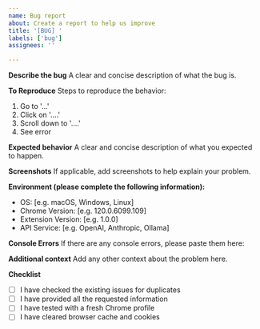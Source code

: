 ```yaml
---
name: Bug report
about: Create a report to help us improve
title: '[BUG] '
labels: ['bug']
assignees: ''

---
```


**Describe the bug**
A clear and concise description of what the bug is.

**To Reproduce**
Steps to reproduce the behavior:
1. Go to '...'
2. Click on '....'
3. Scroll down to '....'
4. See error

**Expected behavior**
A clear and concise description of what you expected to happen.

**Screenshots**
If applicable, add screenshots to help explain your problem.

**Environment (please complete the following information):**
 - OS: [e.g. macOS, Windows, Linux]
 - Chrome Version: [e.g. 120.0.6099.109]
 - Extension Version: [e.g. 1.0.0]
 - API Service: [e.g. OpenAI, Anthropic, Ollama]

**Console Errors**
If there are any console errors, please paste them here:

**Additional context**
Add any other context about the problem here.

**Checklist**
- [ ] I have checked the existing issues for duplicates
- [ ] I have provided all the requested information
- [ ] I have tested with a fresh Chrome profile
- [ ] I have cleared browser cache and cookies
